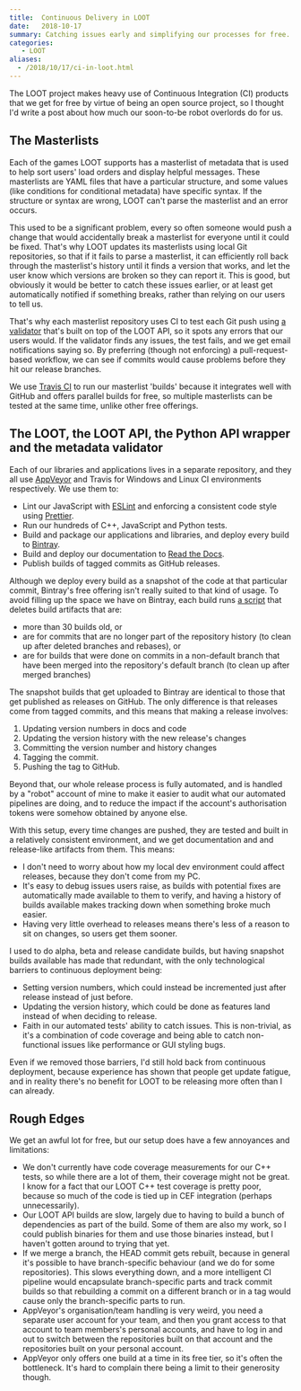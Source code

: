 ```yaml
---
title:  Continuous Delivery in LOOT
date:   2018-10-17
summary: Catching issues early and simplifying our processes for free.
categories:
   - LOOT
aliases:
  - /2018/10/17/ci-in-loot.html
---
```


The LOOT project makes heavy use of Continuous Integration (CI) products that we
get for free by virtue of being an open source project, so I thought I'd write a
post about how much our soon-to-be robot overlords do for us.

## The Masterlists

Each of the games LOOT supports has a masterlist of metadata that is used to
help sort users' load orders and display helpful messages. These masterlists are
YAML files that have a particular structure, and some values (like conditions
for conditional metadata) have specific syntax. If the structure or syntax are
wrong, LOOT can't parse the masterlist and an error occurs.

This used to be a significant problem, every so often someone would push a
change that would accidentally break a masterlist for everyone until it could be
fixed. That's why LOOT updates its masterlists using local Git repositories, so
that if it fails to parse a masterlist, it can efficiently roll back through the
masterlist's history until it finds a version that works, and let the user know
which versions are broken so they can report it. This is good, but obviously it
would be better to catch these issues earlier, or at least get automatically
notified if something breaks, rather than relying on our users to tell us.

That's why each masterlist repository uses CI to test each Git push using [a
validator](https://github.com/loot/metadata-validator) that's built on top of
the LOOT API, so it spots any errors that our users would. If the validator
finds any issues, the test fails, and we get email notifications saying so. By
preferring (though not enforcing) a pull-request-based workflow, we can see if
commits would cause problems before they hit our release branches.

We use [Travis CI](https://travis-ci.org/) to run our masterlist 'builds'
because it integrates well with GitHub and offers parallel builds for free, so
multiple masterlists can be tested at the same time, unlike other free
offerings.

## The LOOT, the LOOT API, the Python API wrapper and the metadata validator

Each of our libraries and applications lives in a separate repository, and they
all use [AppVeyor](https://www.appveyor.com/) and Travis for Windows and Linux CI environments respectively.
We use them to:

- Lint our JavaScript with [ESLint](https://eslint.org/) and enforcing a
  consistent code style using [Prettier](https://prettier.io/).
- Run our hundreds of C++, JavaScript and Python tests.
- Build and package our applications and libraries, and deploy every build to
  [Bintray](https://bintray.com/loot/snapshots).
- Build and deploy our documentation to [Read the
  Docs](https://readthedocs.org/).
- Publish builds of tagged commits as GitHub releases.

Although we deploy every build as a snapshot of the code at that particular
commit, Bintray's free offering isn't really suited to that kind of usage. To
avoid filling up the space we have on Bintray, each build runs [a
script](https://github.com/Ortham/ci-scripts/blob/master/delete_old_bintray_versions.py)
that deletes build artifacts that are:

- more than 30 builds old, or
- are for commits that are no longer part of the repository history (to clean up
  after deleted branches and rebases), or
- are for builds that were done on commits in a non-default branch that have
  been merged into the repository's default branch (to clean up after merged
  branches)

The snapshot builds that get uploaded to Bintray are identical to those that get
published as releases on GitHub. The only difference is that releases come from
tagged commits, and this means that making a release involves:

1. Updating version numbers in docs and code
2. Updating the version history with the new release's changes
3. Committing the version number and history changes
4. Tagging the commit.
5. Pushing the tag to GitHub.

Beyond that, our whole release process is fully automated, and is handled by a
"robot" account of mine to make it easier to audit what our automated pipelines
are doing, and to reduce the impact if the account's authorisation tokens were
somehow obtained by anyone else.

With this setup, every time changes are pushed, they are tested and built in a
relatively consistent environment, and we get documentation and and release-like
artifacts from them. This means:

- I don't need to worry about how my local dev environment could affect
  releases, because they don't come from my PC.
- It's easy to debug issues users raise, as builds with potential fixes are
  automatically made available to them to verify, and having a history of builds
  available makes tracking down when something broke much easier.
- Having very little overhead to releases means there's less of a reason to sit
  on changes, so users get them sooner.

I used to do alpha, beta and release candidate builds, but having snapshot
builds available has made that redundant, with the only technological barriers
to continuous deployment being:

- Setting version numbers, which could instead be incremented just after release
  instead of just before.
- Updating the version history, which could be done as features land instead of
  when deciding to release.
- Faith in our automated tests' ability to catch issues. This is non-trivial, as
  it's a combination of code coverage and being able to catch non-functional
  issues like performance or GUI styling bugs.

Even if we removed those barriers, I'd still hold back from continuous
deployment, because experience has shown that people get update fatigue, and
in reality there's no benefit for LOOT to be releasing more often than I can
already.

## Rough Edges

We get an awful lot for free, but our setup does have a few annoyances and
limitations:

- We don't currently have code coverage measurements for our C++ tests, so while
  there are a lot of them, their coverage might not be great. I know for a fact
  that our LOOT C++ test coverage is pretty poor, because so much of the code is
  tied up in CEF integration (perhaps unnecessarily).
- Our LOOT API builds are slow, largely due to having to build a bunch of
  dependencies as part of the build. Some of them are also my work, so I could
  publish binaries for them and use those binaries instead, but I haven't gotten
  around to trying that yet.
- If we merge a branch, the HEAD commit gets rebuilt, because in general it's
  possible to have branch-specific behaviour (and we do for some repositories).
  This slows everything down, and a more intelligent CI pipeline would
  encapsulate branch-specific parts and track commit builds so that rebuilding
  a commit on a different branch or in a tag would cause only the
  branch-specific parts to run.
- AppVeyor's organisation/team handling is very weird, you need a separate user
  account for your team, and then you grant access to that account to team
  members's personal accounts, and have to log in and out to switch between the
  repositories built on that account and the repositories built on your personal
  account.
- AppVeyor only offers one build at a time in its free tier, so it's often the
  bottleneck. It's hard to complain there being a limit to their generosity
  though.
